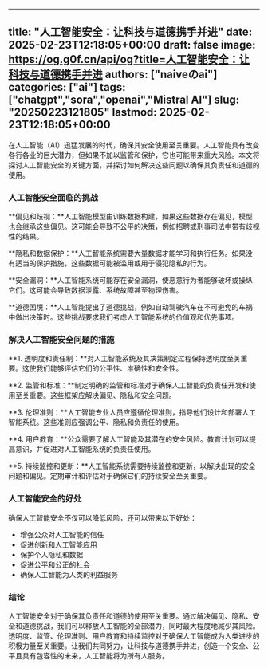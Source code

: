 
---
title: "人工智能安全：让科技与道德携手并进"
date: 2025-02-23T12:18:05+00:00
draft: false
image: https://og.g0f.cn/api/og?title=人工智能安全：让科技与道德携手并进
authors: ["naiveのai"]
categories: ["ai"]
tags: ["chatgpt","sora","openai","Mistral AI"]
slug: "20250223121805"
lastmod: 2025-02-23T12:18:05+00:00
---
在人工智能（AI）迅猛发展的时代，确保其安全使用至关重要。人工智能具有改变各行各业的巨大潜力，但如果不加以监管和保护，它也可能带来重大风险。本文将探讨人工智能安全的关键方面，并探讨如何解决这些问题以确保其负责任和道德的使用。

### 人工智能安全面临的挑战

**偏见和歧视：**人工智能模型由训练数据构建，如果这些数据存在偏见，模型也会继承这些偏见。这可能会导致不公平的决策，例如招聘或刑事司法中带有歧视性的结果。

**隐私和数据保护：**人工智能系统需要大量数据才能学习和执行任务。如果没有适当的保护措施，这些数据可能被滥用或用于侵犯隐私的行为。

**安全漏洞：**人工智能系统可能存在安全漏洞，使恶意行为者能够破坏或操纵它们。这可能会导致数据泄露、系统故障甚至物理伤害。

**道德困境：**人工智能提出了道德挑战，例如自动驾驶汽车在不可避免的车祸中做出决策时。这些挑战要求我们考虑人工智能系统的价值观和优先事项。

### 解决人工智能安全问题的措施

**1. 透明度和责任制：**对人工智能系统及其决策制定过程保持透明度至关重要。这使我们能够评估它们的公平性、准确性和安全性。

**2. 监管和标准：**制定明确的监管和标准对于确保人工智能的负责任开发和使用至关重要。这些框架应解决偏见、隐私和安全问题。

**3. 伦理准则：**人工智能专业人员应遵循伦理准则，指导他们设计和部署人工智能系统。这些准则应强调公平、隐私和负责任的使用。

**4. 用户教育：**公众需要了解人工智能及其潜在的安全风险。教育计划可以提高意识，并促进对人工智能系统的负责任使用。

**5. 持续监控和更新：**人工智能系统需要持续监控和更新，以解决出现的安全问题和偏见。定期审计和评估对于确保它们的持续安全至关重要。

### 人工智能安全的好处

确保人工智能安全不仅可以降低风险，还可以带来以下好处：

* 增强公众对人工智能的信任
* 促进创新和人工智能应用
* 保护个人隐私和数据
* 促进公平和公正的社会
* 确保人工智能为人类的利益服务

### 结论

人工智能安全对于确保其负责任和道德的使用至关重要。通过解决偏见、隐私、安全和道德挑战，我们可以释放人工智能的全部潜力，同时最大程度地减少其风险。透明度、监管、伦理准则、用户教育和持续监控对于确保人工智能成为人类进步的积极力量至关重要。让我们共同努力，让科技与道德携手并进，创造一个安全、公平且具有包容性的未来，人工智能将为所有人服务。